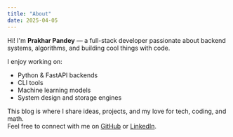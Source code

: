 ```yaml
---
title: "About"
date: 2025-04-05
---
```


Hi! I'm **Prakhar Pandey** — a full-stack developer passionate about backend systems, algorithms, and building cool things with code.

I enjoy working on:

- Python & FastAPI backends
- CLI tools
- Machine learning models
- System design and storage engines

This blog is where I share ideas, projects, and my love for tech, coding, and math.  
Feel free to connect with me on [GitHub](https://github.com/prakh0) or [LinkedIn](https://www.linkedin.com/in/prakhar-pandey-62886026b/).